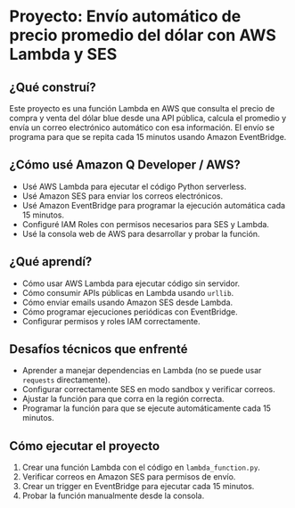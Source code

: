 # Proyecto: Envío automático de precio promedio del dólar con AWS Lambda y SES

## ¿Qué construí?

Este proyecto es una función Lambda en AWS que consulta el precio de compra y venta del dólar blue desde una API pública, calcula el promedio y envía un correo electrónico automático con esa información. El envío se programa para que se repita cada 15 minutos usando Amazon EventBridge.

## ¿Cómo usé Amazon Q Developer / AWS?

- Usé AWS Lambda para ejecutar el código Python serverless.
- Usé Amazon SES para enviar los correos electrónicos.
- Usé Amazon EventBridge para programar la ejecución automática cada 15 minutos.
- Configuré IAM Roles con permisos necesarios para SES y Lambda.
- Usé la consola web de AWS para desarrollar y probar la función.

## ¿Qué aprendí?

- Cómo usar AWS Lambda para ejecutar código sin servidor.
- Cómo consumir APIs públicas en Lambda usando `urllib`.
- Cómo enviar emails usando Amazon SES desde Lambda.
- Cómo programar ejecuciones periódicas con EventBridge.
- Configurar permisos y roles IAM correctamente.

## Desafíos técnicos que enfrenté

- Aprender a manejar dependencias en Lambda (no se puede usar `requests` directamente).
- Configurar correctamente SES en modo sandbox y verificar correos.
- Ajustar la función para que corra en la región correcta.
- Programar la función para que se ejecute automáticamente cada 15 minutos.


## Cómo ejecutar el proyecto

1. Crear una función Lambda con el código en `lambda_function.py`.
2. Verificar correos en Amazon SES para permisos de envío.
3. Crear un trigger en EventBridge para ejecutar cada 15 minutos.
4. Probar la función manualmente desde la consola.



